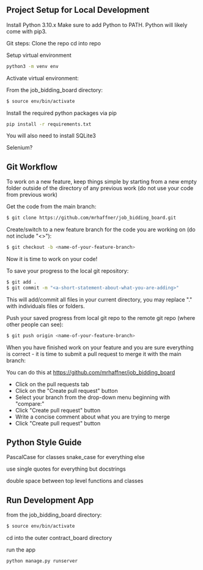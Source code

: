 ## Project Setup for Local Development

Install Python 3.10.x
Make sure to add Python to PATH.
Python will likely come with pip3.

Git steps: Clone the repo
cd into repo

Setup virtual environment

```sh
python3 -m venv env
```

Activate virtual environment:

From the job_bidding_board directory:

```sh
$ source env/bin/activate
```

Install the required python packages via pip

```sh
pip install -r requirements.txt
```

You will also need to install SQLite3

Selenium?

## Git Workflow

To work on a new feature, keep things simple by starting from a new empty folder outside of the directory of any previous work (do not use your code from previous work)

Get the code from the main branch:

```sh
$ git clone https://github.com/mrhaffner/job_bidding_board.git
```

Create/switch to a new feature branch for the code you are working on (do not include "<>"):

```sh
$ git checkout -b <name-of-your-feature-branch>
```

Now it is time to work on your code!

To save your progress to the local git repository:

```sh
$ git add .
$ git commit -m "<a-short-statement-about-what-you-are-adding>"
```

This will add/commit all files in your current directory, you may replace "." with individuals files or folders.

Push your saved progress from local git repo to the remote git repo (where other people can see):

```sh
$ git push origin <name-of-your-feature-branch>
```

When you have finished work on your feature and you are sure everything is correct - it is time to submit a pull request to merge it with the main branch:

You can do this at https://github.com/mrhaffner/job_bidding_board

- Click on the pull requests tab
- Click on the "Create pull request" button
- Select your branch from the drop-down menu beginning with "compare:"
- Click "Create pull request" button
- Write a concise comment about what you are trying to merge
- Click "Create pull request" button

## Python Style Guide

PascalCase for classes
snake_case for everything else

use single quotes for everything but docstrings

double space between top level functions and classes

## Run Development App

from the job_bidding_board directory:

```sh
$ source env/bin/activate
```

cd into the outer contract_board directory

run the app

```sh
python manage.py runserver

```
